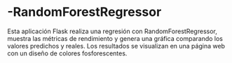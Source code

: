 # -RandomForestRegressor
Esta aplicación Flask realiza una regresión con RandomForestRegressor, muestra las métricas de rendimiento y genera una gráfica comparando los valores predichos y reales. Los resultados se visualizan en una página web con un diseño de colores fosforescentes.
